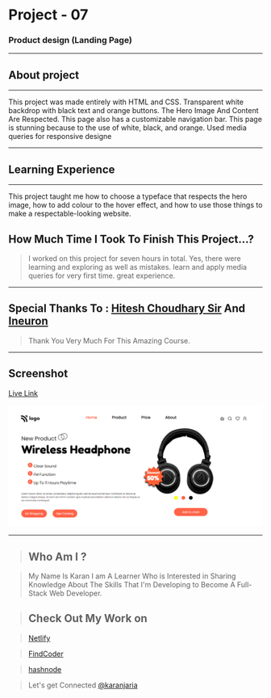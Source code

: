 # Project - 07

### Product design   (Landing Page)

---

## About project
---



This project was made entirely with HTML and CSS. Transparent white backdrop with black text and orange buttons. The Hero Image And Content Are Respected. This page also has a customizable navigation bar. This page is stunning because to the use of white, black, and orange. Used media queries for responsive designe


---


## Learning Experience
---
This project taught me how to choose a typeface that respects the hero image, how to add colour to the hover effect, and how to use those things to make a respectable-looking website.


## How Much Time I Took To Finish This Project...? 
>I worked on this project for seven hours in total. Yes, there were learning and exploring as well as mistakes. learn and apply media queries for very first time. great experience.

---

##  Special Thanks To : [Hitesh Choudhary Sir](https://www.instagram.com/hiteshchoudharyofficial/?hl=en)  And [Ineuron](https://ineuron.ai/course/Full-Stack-Javascript-Web-Developer)

>Thank You Very Much For This Amazing Course.

---

## Screenshot 


[Live Link](https://clinquant-hummingbird-9d42fc.netlify.app/)

![What's Trend In](./Capture.PNG)

---


>## Who Am I ?

>My Name Is Karan I am A Learner Who is Interested in Sharing Knowledge About The Skills That I'm Developing to Become A Full-Stack Web Developer.

>## Check Out My Work on 

>[Netlify](https://app.netlify.com/teams/karan9846/overview?_ga=2.175703073.206776847.1659963657-634189433.1659791041)

>[FindCoder](https://www.findcoder.io/u/karan18)

>[hashnode](https://hashnode.com/@karan787)

>Let's get Connected [@karanjaria](https://www.instagram.com/karanjaria/?hl=en)